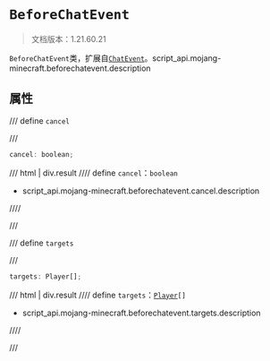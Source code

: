 # `BeforeChatEvent`

> 文档版本：1.21.60.21

`BeforeChatEvent`类，扩展自[`ChatEvent`](./chatevent.md)。script_api.mojang-minecraft.beforechatevent.description

## 属性

/// define
`cancel`


///

```js
cancel: boolean;
```

/// html | div.result
//// define
`cancel`：`boolean`

- script_api.mojang-minecraft.beforechatevent.cancel.description


////

///


/// define
`targets`


///

```js
targets: Player[];
```

/// html | div.result
//// define
`targets`：<code><a href="../player/">Player</a>[]</code>

- script_api.mojang-minecraft.beforechatevent.targets.description


////

///

